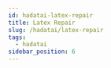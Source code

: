 ```yaml
---
id: hadatai-latex-repair
title: Latex Repair
slug: /hadatai/latex-repair
tags:
  - hadatai
sidebar_position: 6
---
```


